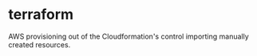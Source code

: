 # terraform

AWS provisioning out of the Cloudformation's control importing manually created resources.
